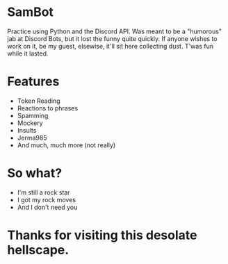 # SamBot
Practice using Python and the Discord API.
Was meant to be a "humorous" jab at Discord Bots, but it lost the funny quite quickly.
If anyone wishes to work on it, be my guest, elsewise, it'll sit here collecting dust.
T'was fun while it lasted.

# Features
- Token Reading
- Reactions to phrases
- Spamming
- Mockery
- Insults
- Jerma985
- And much, much more (not really)

# So what?
- I'm still a rock star
- I got my rock moves
- And I don't need you

# Thanks for visiting this desolate hellscape.
